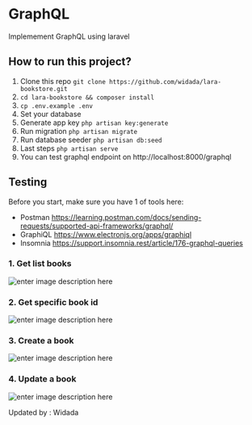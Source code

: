 # GraphQL
Implemement GraphQL using laravel

## How to run this project?

1. Clone this repo `git clone https://github.com/widada/lara-bookstore.git`
2. `cd lara-bookstore && composer install`
3. `cp .env.example .env`
4. Set your database
5. Generate app key `php artisan key:generate`
6. Run migration `php artisan migrate`
7. Run database seeder `php artisan db:seed`
8. Last steps `php artisan serve`
9. You can test graphql endpoint on http://localhost:8000/graphql

## Testing

Before you start, make sure you have 1 of tools here:

 - Postman https://learning.postman.com/docs/sending-requests/supported-api-frameworks/graphql/
 - GraphiQL https://www.electronjs.org/apps/graphiql
 - Insomnia https://support.insomnia.rest/article/176-graphql-queries

### 1. Get list books
![enter image description here](https://twilio-cms-prod.s3.amazonaws.com/images/KxQN09OYSKsdInZcsm0WDkmgojIcswwRg-AW58qQUBXpQ.width-1600.png)

 ### 2. Get specific book id
 ![enter image description here](https://twilio-cms-prod.s3.amazonaws.com/images/DC3Y3tY3Hz8pC_jxVbmJFZ9Q6hHqFGPW4JpIeUy2BF0HK.width-1600.png)

### 3. Create a book
![enter image description here](https://twilio-cms-prod.s3.amazonaws.com/images/yB7pd65vJACOHuUG9Yr_xHEg2JE3sz49MXUFZ-PPXVl02.width-1600.png)

### 4. Update a book
![enter image description here](https://twilio-cms-prod.s3.amazonaws.com/images/MU8ML7LIeT8QD3zaDivf6RqyVxrwNDBdZz0fSugbar3WM.width-1600.png)

Updated by : Widada
